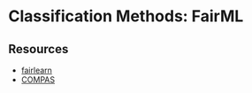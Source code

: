 # Classification Methods: FairML

## Resources

- [fairlearn](https://fairlearn.org/)
- [COMPAS](https://www.kaggle.com/datasets/danofer/compass)
